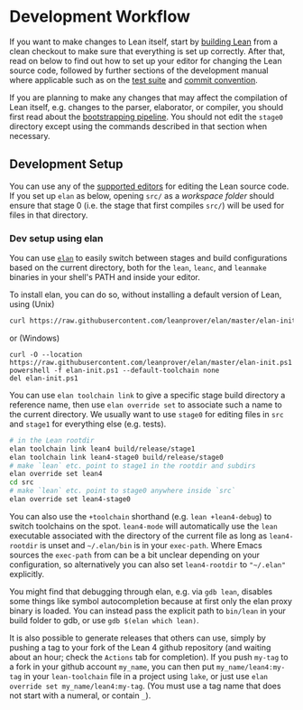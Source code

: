 # Development Workflow

If you want to make changes to Lean itself, start by [building Lean](../make/index.html) from a clean checkout to make sure that everything is set up correctly.
After that, read on below to find out how to set up your editor for changing the Lean source code, followed by further sections of the development manual where applicable such as on the [test suite](testing.md) and [commit convention](commit_convention.md).

If you are planning to make any changes that may affect the compilation of Lean itself, e.g. changes to the parser, elaborator, or compiler, you should first read about the [bootstrapping pipeline](bootstrap.md).
You should not edit the `stage0` directory except using the commands described in that section when necessary.

## Development Setup

You can use any of the [supported editors](../setup.md) for editing the Lean source code.
If you set up `elan` as below, opening `src/` as a *workspace folder* should ensure that stage 0 (i.e. the stage that first compiles `src/`) will be used for files in that directory.

### Dev setup using elan

You can use [`elan`](https://github.com/leanprover/elan) to easily
switch between stages and build configurations based on the current
directory, both for the `lean`, `leanc`, and `leanmake` binaries in your shell's
PATH and inside your editor.

To install elan, you can do so, without installing a default version of Lean, using (Unix)

```bash
curl https://raw.githubusercontent.com/leanprover/elan/master/elan-init.sh -sSf | sh -s -- --default-toolchain none
```
or (Windows)
```
curl -O --location https://raw.githubusercontent.com/leanprover/elan/master/elan-init.ps1
powershell -f elan-init.ps1 --default-toolchain none
del elan-init.ps1
```

You can use `elan toolchain link` to give a specific stage build
directory a reference name, then use `elan override set` to associate
such a name to the current directory. We usually want to use `stage0`
for editing files in `src` and `stage1` for everything else (e.g.
tests).
```bash
# in the Lean rootdir
elan toolchain link lean4 build/release/stage1
elan toolchain link lean4-stage0 build/release/stage0
# make `lean` etc. point to stage1 in the rootdir and subdirs
elan override set lean4
cd src
# make `lean` etc. point to stage0 anywhere inside `src`
elan override set lean4-stage0
```

You can also use the `+toolchain` shorthand (e.g. `lean +lean4-debug`) to switch
toolchains on the spot. `lean4-mode` will automatically use the `lean` executable
associated with the directory of the current file as long as `lean4-rootdir` is
unset and `~/.elan/bin` is in your `exec-path`. Where Emacs sources the
`exec-path` from can be a bit unclear depending on your configuration, so
alternatively you can also set `lean4-rootdir` to `"~/.elan"` explicitly.

You might find that debugging through elan, e.g. via `gdb lean`, disables some
things like symbol autocompletion because at first only the elan proxy binary
is loaded. You can instead pass the explicit path to `bin/lean` in your build
folder to gdb, or use `gdb $(elan which lean)`.

It is also possible to generate releases that others can use,
simply by pushing a tag to your fork of the Lean 4 github repository
(and waiting about an hour; check the `Actions` tab for completion).
If you push `my-tag` to a fork in your github account `my_name`,
you can then put `my_name/lean4:my-tag` in your `lean-toolchain` file in a project using `lake`,
or just use `elan override set my_name/lean4:my-tag`.
(You must use a tag name that does not start with a numeral, or contain `_`).
